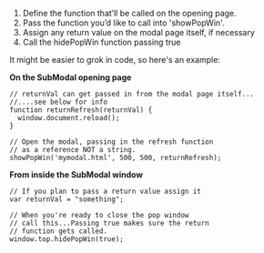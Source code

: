   1. Define the function that’ll be called on the opening page.
  1. Pass the function you’d like to call into 'showPopWin'.
  1. Assign any return value on the modal page itself, if necessary
  1. Call the hidePopWin function passing true

It might be easier to grok in code, so here's an example:


**On the SubModal opening page**

```
// returnVal can get passed in from the modal page itself...
//....see below for info
function returnRefresh(returnVal) {
  window.document.reload();
}

// Open the modal, passing in the refresh function 
// as a reference NOT a string.
showPopWin('mymodal.html', 500, 500, returnRefresh);
```

**From inside the SubModal window**

```
// If you plan to pass a return value assign it
var returnVal = "something";

// When you're ready to close the pop window 
// call this...Passing true makes sure the return 
// function gets called.
window.top.hidePopWin(true); 
```